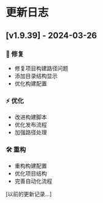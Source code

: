 # 更新日志

## [v1.9.39] - 2024-03-26

### 🔧 修复
- 修复项目构建路径问题
- 添加目录结构显示
- 优化构建配置

### ⚡️ 优化
- 改进构建脚本
- 优化发布流程
- 加强路径处理

### 🛠️ 重构
- 重构构建配置
- 优化项目结构
- 完善自动化流程

[以前的更新记录...]
  
